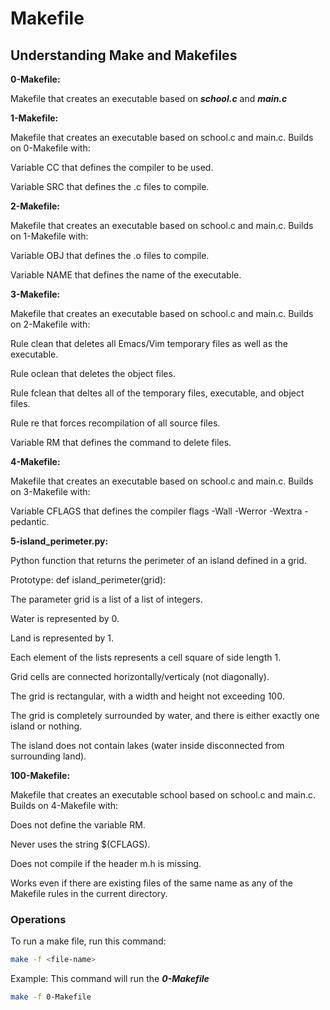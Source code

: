 # Makefile

## Understanding Make and Makefiles

**0-Makefile:**

Makefile that creates an executable based on ***school.c*** and ***main.c***

**1-Makefile:**

Makefile that creates an executable based on school.c and main.c.
Builds on 0-Makefile with:

Variable CC that defines the compiler to be used.

Variable SRC that defines the .c files to compile.

**2-Makefile:**

Makefile that creates an executable based on school.c and main.c.
Builds on 1-Makefile with:

Variable OBJ that defines the .o files to compile.

Variable NAME that defines the name of the executable.

**3-Makefile:**

Makefile that creates an executable based on school.c and main.c.
Builds on 2-Makefile with:

Rule clean that deletes all Emacs/Vim temporary files as well as the executable.

Rule oclean that deletes the object files.

Rule fclean that deltes all of the temporary files, executable, and object files.

Rule re that forces recompilation of all source files.

Variable RM that defines the command to delete files.

**4-Makefile:**

Makefile that creates an executable based on school.c and main.c.
Builds on 3-Makefile with:

Variable CFLAGS that defines the compiler flags -Wall -Werror -Wextra -pedantic.

**5-island_perimeter.py:**

Python function that returns the perimeter of an island defined in a grid.

Prototype: def island_perimeter(grid):

The parameter grid is a list of a list of integers.

Water is represented by 0.

Land is represented by 1.

Each element of the lists represents a cell square of side length 1.

Grid cells are connected horizontally/verticaly (not diagonally).

The grid is rectangular, with a width and height not exceeding 100.

The grid is completely surrounded by water, and there is either exactly one island or nothing.

The island does not contain lakes (water inside disconnected from surrounding land).

**100-Makefile:**

Makefile that creates an executable school based on school.c and main.c.
Builds on 4-Makefile with:

Does not define the variable RM.

Never uses the string $(CFLAGS).

Does not compile if the header m.h is missing.

Works even if there are existing files of the same name as any of the Makefile rules in the current directory.

### Operations

To run a make file, run this command:

```sh
make -f <file-name>
```

Example:
This command will run the ***0-Makefile***

```sh
make -f 0-Makefile
```
